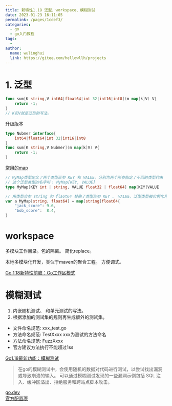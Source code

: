 ```yaml
---
title: 新特性1.18 泛型、workspace、模糊测试
date: 2023-01-23 16:11:05
permalink: /pages/1cdef3/
categories:
  - go
  - go入门教程
tags:
  - 
author: 
  name: wulinghui
  link: https://gitee.com/hellowllh/projects
---
```


# 1. 泛型

```go
func sum[K string,V int64|float64|int 32|int16|int8](m map[k]V) V{
	return -1;	
}
// K和V就是泛型的写法。

```

升级版本
```go
type Nubmer interface{
	int64|float64|int 32|int16|int8
}
func sum[K string,V Nubmer](m map[k]V) V{
	return -1;	
}

```

[常用的map](https://segmentfault.com/a/1190000041634906)
```go
// MyMap类型定义了两个类型形参 KEY 和 VALUE。分别为两个形参指定了不同的类型约束
// 这个泛型类型的名字叫： MyMap[KEY, VALUE]
type MyMap[KEY int | string, VALUE float32 | float64] map[KEY]VALUE  

// 用类型实参 string 和 flaot64 替换了类型形参 KEY 、 VALUE，泛型类型被实例化为具体的类型：MyMap[string, float64]
var a MyMap[string, float64] = map[string]float64{
    "jack_score": 9.6,
    "bob_score":  8.4,
}
```

# workspace
多模块工作目录。包的隔离。 简化replace。

本地多模块化开发，类似于maven的聚合工程。  方便调式。

[Go 1.18新特性前瞻：Go工作区模式](https://zhuanlan.zhihu.com/p/432763448)

# 模糊测试


1. 内嵌随机测试、 和单元测试的写法。 
2. 根据添加的测试集的规则再生成额外的测试集。

- 文件命名规范: xxx_test.go  
- 方法命名规范: TestXxxx  xxx为测试的方法命名
- 方法命名规范: FuzzXxxx  
- 官方建议方法执行不能超过1ss


[Go1.18最新功能：模糊测试](https://zhuanlan.zhihu.com/p/461246827) 
> 在go的模糊测试中，会使用随机的数据对代码进行测试，以尝试找出漏洞或导致崩溃的输入。
> 可以通过模糊测试发现的一些漏洞示例包括 SQL 注入、缓冲区溢出、拒绝服务和跨站点脚本攻击。


[go.dev](https://go.dev/doc/tutorial/fuzz)   
[官方配置项](https://go.dev/doc/fuzz)


